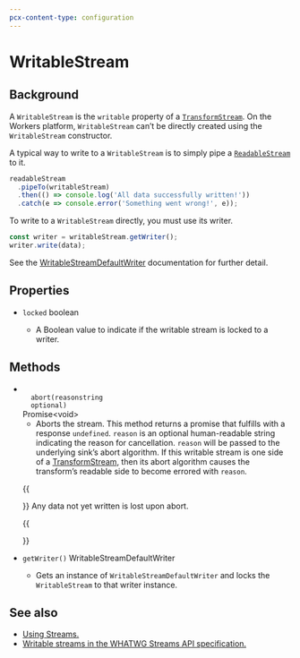 ```yaml
---
pcx-content-type: configuration
---
```


# WritableStream

## Background

A `WritableStream` is the `writable` property of a [`TransformStream`](/runtime-apis/streams/transformstream). On the Workers platform, `WritableStream` can’t be directly created using the `WritableStream` constructor.

A typical way to write to a `WritableStream` is to simply pipe a [`ReadableStream`](/runtime-apis/streams/readablestream) to it.

```js
readableStream
  .pipeTo(writableStream)
  .then(() => console.log('All data successfully written!'))
  .catch(e => console.error('Something went wrong!', e));
```

To write to a `WritableStream` directly, you must use its writer.

```js
const writer = writableStream.getWriter();
writer.write(data);
```

See the [WritableStreamDefaultWriter](/runtime-apis/streams/writablestreamdefaultwriter) documentation for further detail.

## Properties

<Definitions>

- `locked` <Type>boolean</Type>

  - A Boolean value to indicate if the writable stream is locked to a writer.

</Definitions>

## Methods

<Definitions>

- <Code>
    abort(reason<ParamType>string</ParamType>
    <PropMeta>optional</PropMeta>)
  </Code> <Type>Promise&lt;void></Type>

  - Aborts the stream. This method returns a promise that fulfills with a response `undefined`. `reason` is an optional human-readable string indicating the reason for cancellation. `reason` will be passed to the underlying sink’s abort algorithm. If this writable stream is one side of a [TransformStream](/runtime-apis/streams/transformstream), then its abort algorithm causes the transform’s readable side to become errored with `reason`.

  {{<Aside type="warning" header="Warning">}}
  Any data not yet written is lost upon abort.

  {{</Aside>}}

- `getWriter()` <TypeLink href="/runtime-apis/streams/writablestreamdefaultwriter">WritableStreamDefaultWriter</TypeLink>

  - Gets an instance of `WritableStreamDefaultWriter` and locks the `WritableStream` to that writer instance.

</Definitions>

## See also

- [Using Streams.](/learning/using-streams)
- [Writable streams in the WHATWG Streams API specification.](https://streams.spec.whatwg.org/#ws-model)
